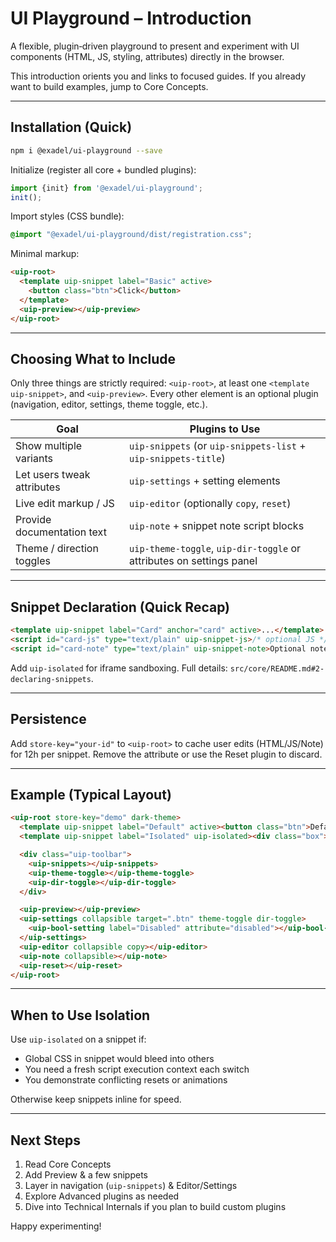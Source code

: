 # UI Playground – Introduction

A flexible, plugin‑driven playground to present and experiment with UI components (HTML, JS, styling, attributes) directly in the browser.

This introduction orients you and links to focused guides. If you already want to build examples, jump to Core Concepts.

---

## Installation (Quick)

```bash
npm i @exadel/ui-playground --save
```

Initialize (register all core + bundled plugins):

```ts
import {init} from '@exadel/ui-playground';
init();
```

Import styles (CSS bundle):

```css
@import "@exadel/ui-playground/dist/registration.css";
```

Minimal markup:

```html
<uip-root>
  <template uip-snippet label="Basic" active>
    <button class="btn">Click</button>
  </template>
  <uip-preview></uip-preview>
</uip-root>
```

---

## Choosing What to Include

Only three things are strictly required: `<uip-root>`, at least one `<template uip-snippet>`, and `<uip-preview>`. Every other element is an optional plugin (navigation, editor, settings, theme toggle, etc.).

| Goal                          | Plugins to Use                                   |
|-------------------------------|--------------------------------------------------|
| Show multiple variants         | `uip-snippets` (or `uip-snippets-list` + `uip-snippets-title`) |
| Let users tweak attributes     | `uip-settings` + setting elements                |
| Live edit markup / JS         | `uip-editor` (optionally `copy`, `reset`)      |
| Provide documentation text     | `uip-note` + snippet note script blocks         |
| Theme / direction toggles     | `uip-theme-toggle`, `uip-dir-toggle` or attributes on settings panel |

---

## Snippet Declaration (Quick Recap)

```html
<template uip-snippet label="Card" anchor="card" active>...</template>
<script id="card-js" type="text/plain" uip-snippet-js>/* optional JS */</script>
<script id="card-note" type="text/plain" uip-snippet-note>Optional note text</script>
```

Add `uip-isolated` for iframe sandboxing. Full details: `src/core/README.md#2-declaring-snippets`.

---

## Persistence

Add `store-key="your-id"` to `<uip-root>` to cache user edits (HTML/JS/Note) for 12h per snippet. Remove the attribute or use the Reset plugin to discard.

---

## Example (Typical Layout)

```html
<uip-root store-key="demo" dark-theme>
  <template uip-snippet label="Default" active><button class="btn">Default</button></template>
  <template uip-snippet label="Isolated" uip-isolated><div class="box">Sandbox</div></template>

  <div class="uip-toolbar">
    <uip-snippets></uip-snippets>
    <uip-theme-toggle></uip-theme-toggle>
    <uip-dir-toggle></uip-dir-toggle>
  </div>

  <uip-preview></uip-preview>
  <uip-settings collapsible target=".btn" theme-toggle dir-toggle>
    <uip-bool-setting label="Disabled" attribute="disabled"></uip-bool-setting>
  </uip-settings>
  <uip-editor collapsible copy></uip-editor>
  <uip-note collapsible></uip-note>
  <uip-reset></uip-reset>
</uip-root>
```

---

## When to Use Isolation

Use `uip-isolated` on a snippet if:

- Global CSS in snippet would bleed into others
- You need a fresh script execution context each switch
- You demonstrate conflicting resets or animations

Otherwise keep snippets inline for speed.

---

## Next Steps

1. Read Core Concepts
2. Add Preview & a few snippets
3. Layer in navigation (`uip-snippets`) & Editor/Settings
4. Explore Advanced plugins as needed
5. Dive into Technical Internals if you plan to build custom plugins

Happy experimenting!
